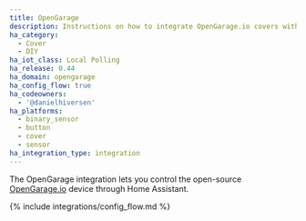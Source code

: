 ```yaml
---
title: OpenGarage
description: Instructions on how to integrate OpenGarage.io covers within Home Assistant.
ha_category:
  - Cover
  - DIY
ha_iot_class: Local Polling
ha_release: 0.44
ha_domain: opengarage
ha_config_flow: true
ha_codeowners:
  - '@danielhiversen'
ha_platforms:
  - binary_sensor
  - button
  - cover
  - sensor
ha_integration_type: integration
---
```


The OpenGarage integration lets you control the open-source [OpenGarage.io](https://opengarage.io/) device through Home Assistant.


{% include integrations/config_flow.md %}
